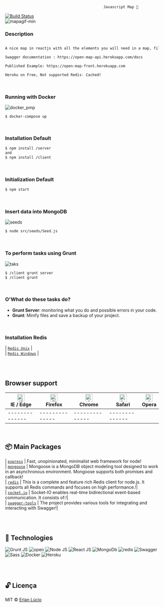 
                                                 Javascript Map 🎯
[![Build Status](https://travis-ci.org/joemccann/dillinger.svg?branch=master)](r)                   
![mapagif-min](https://user-images.githubusercontent.com/47280551/73630467-e1dfb680-4634-11ea-8480-b8b2ee91e625.gif)



### Description
```sh

A nice map in reactjs with all the elements you will need in a map, filters, custom styles and more

Swagger documentation : https://open-map-api.herokuapp.com/docs

Published Example: https://open-map-front.herokuapp.com

Heroku on Free, Not supported Redis- Cached!

```

<br>

### Running with Docker

![docker_pmp](https://user-images.githubusercontent.com/47280551/73631023-7e568880-4636-11ea-8012-1b74bdb23981.png)

```
$ docker-compose up
```
<br>




### Installation Default
```sh
$ npm install /server
and
$ npm install /client
```

<br>




### Initialization Default
```sh
$ npm start 

```

<br>






### Insert data into MongoDB
![seeds](https://user-images.githubusercontent.com/47280551/73143443-b3803b00-4078-11ea-9cdb-578f67b05872.png)
```sh
$ node src/seeds/Seed.js
```

<br>





### To perform tasks using Grunt
![taks](https://user-images.githubusercontent.com/47280551/73143484-3acdae80-4079-11ea-87f5-8c6716a13c0f.png)

```sh
$ /client grunt server
$ /client grunt
```

<br>





###  O'What do these tasks do?

  - <b>Grunt Server</b>: monitoring what you do and possible errors in your code.
  - <b>Grunt</b>: Minify files and save a backup of your project.

<br>



### Installation Redis
| [`Redis Unix`](https://redis.io/download) | <br>
| [`Redis Windows`](https://github.com/MicrosoftArchive/redis/releases)  |<br>

<br><br>



## Browser support


| [<img src="https://raw.githubusercontent.com/alrra/browser-logos/master/src/edge/edge_48x48.png" alt="IE / Edge" width="24px" height="24px" />](http://godban.github.io/browsers-support-badges/)</br>IE / Edge | [<img src="https://raw.githubusercontent.com/alrra/browser-logos/master/src/firefox/firefox_48x48.png" alt="Firefox" width="24px" height="24px" />](http://godban.github.io/browsers-support-badges/)</br>Firefox | [<img src="https://raw.githubusercontent.com/alrra/browser-logos/master/src/chrome/chrome_48x48.png" alt="Chrome" width="24px" height="24px" />](http://godban.github.io/browsers-support-badges/)</br>Chrome | [<img src="https://raw.githubusercontent.com/alrra/browser-logos/master/src/safari/safari_48x48.png" alt="Safari" width="24px" height="24px" />](http://godban.github.io/browsers-support-badges/)</br>Safari | [<img src="https://raw.githubusercontent.com/alrra/browser-logos/master/src/opera/opera_48x48.png" alt="Opera" width="24px" height="24px" />](http://godban.github.io/browsers-support-badges/)</br>Opera |
| --------- | --------- | --------- | --------- | --------- | 
|--------------|--------------|--------------|--------------| 

<br>


## 📦 Main Packages


| [`express`](https://www.npmjs.com/package/express) | Fast, unopinionated, minimalist web framework for node!<br>
| [`mongoose`](https://www.npmjs.com/package/mongoose) | Mongoose is a MongoDB object modeling tool designed to work in an asynchronous environment. Mongoose supports both promises and callback!<br>
| [`redis`](https://www.npmjs.com/package/redis) | This is a complete and feature rich Redis client for node.js. It supports all Redis commands and focuses on high performance.!|<br>
| [`socket.io`](https://www.npmjs.com/package/socket.io) | Socket-IO enables real-time bidirectional event-based communication. It consists of:!|<br>
| [`swagger-tools`](https://www.npmjs.com/package/swagger-tools) | The project provides various tools for integrating and interacting with Swagger!|

<br><br>






## 🚀 Technologies

![Grunt JS](https://user-images.githubusercontent.com/47280551/71610246-152eb180-2b6e-11ea-8e52-355fa0a10f75.png)
![open](https://user-images.githubusercontent.com/47280551/73629958-6f220b80-4633-11ea-961d-7d9a8546f223.png)
![Node JS](https://user-images.githubusercontent.com/47280551/71610252-16f87500-2b6e-11ea-87bc-35c52cf94391.png)
![React JS](https://user-images.githubusercontent.com/47280551/71610254-17910b80-2b6e-11ea-9997-eef4b39fd673.png)
![MongoDb](https://williamavasquez.herokuapp.com/img/mongo.png)
![redis](https://user-images.githubusercontent.com/47280551/73143139-47e89e80-4075-11ea-92c9-9af1d43ce24c.png)
![Swagger](https://user-images.githubusercontent.com/47280551/71610256-1829a200-2b6e-11ea-9e88-8358de1882f0.png)
![Sass](https://user-images.githubusercontent.com/47280551/71610255-1829a200-2b6e-11ea-851c-8a7e48ac2eed.png)
![Docker](https://user-images.githubusercontent.com/47280551/71610243-14961b00-2b6e-11ea-81ab-8ff593eb84b8.png)
![Heroku](https://user-images.githubusercontent.com/47280551/71610247-15c74800-2b6e-11ea-8720-cba948b1a550.png)

<br><br> 


## 🔓 Licença 
MIT © [Erlan Lúcio](https://www.linkedin.com/in/erlanlucio)
